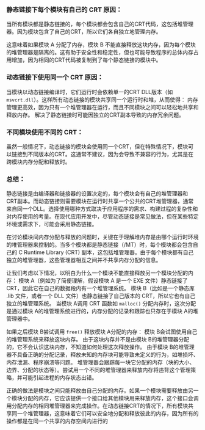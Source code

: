 ### 静态链接下每个模块有自己的 CRT 原因：
当所有模块都是静态链接的，每个模块都会包含自己的CRT代码，这包括堆管理器。因为模块包含了自己的CRT，所以它们各自独立地管理内存。

这意味着如果模块 A 分配了内存，模块 B 不能直接释放这块内存，因为每个模块的堆管理器是隔离的。这有助于安全性和稳定性，但也可能导致程序的总体内存占用增加，因为相同的CRT代码被复制到了每个静态链接的模块中。

### 动态链接下使用同一个 CRT 原因：
当模块以动态链接编译时，它们运行时会依赖单一的CRT DLL版本（如 `msvcrt.dll`）。这样所有动态链接的模块共享同一个运行时和堆，从而使得：
内存管理更高效，因为只有一个堆管理器在运行，而且不同模块之间可以轻松地共享和释放内存。
解决了静态链接时可能因独立的CRT副本导致的内存冗余问题。
### 不同模块使用不同的 CRT：
虽然一般情况下，动态链接的模块会使用同一个CRT，但在特殊情况下，模块可以链接到不同版本的CRT。这通常不建议，因为会导致不兼容的行为，尤其是在跨模块内存分配和释放时。

### 总结：
静态链接是由编译器和链接器的设置决定的，每个模块会有自己的堆管理器和CRT副本。而动态链接则需要模块在运行时共享一个公共的CRT堆管理器，通常来自同一个DLL。选择使用哪种方式取决于应用程序的需求、构建过程的复杂性和对内存使用的考量。在现代应用开发中，尽管动态链接是常见做法，但在某些特定环境或需求下，可能会采用静态链接。

在讨论模块间内存分配与释放的问题时，关键在于理解堆内存是由哪个运行时环境的堆管理器来控制的。当多个模块都是静态链接（/MT）时，每个模块都会包含自己的 C Runtime Library (CRT) 副本，这包括堆管理器。由于每个模块都有自己独立的堆管理器，这些管理器相互之间并不共享内存分配的信息。

让我们考虑以下情况，以明白为什么一个模块不能直接释放另一个模块分配的内存：
模块 A（例如为了简便理解，假设模块 A 是一个 EXE 文件）静态链接了 CRT，因此它在自己的数据段内有一个堆管理系统。
模块 B（比如是一个静态库 .lib 文件，或者一个 DLL 文件）也静态链接了自己版本的 CRT，所以它也有自己独立的堆管理系统。
当模块 A调用 CRT 函数如 `malloc()` 分配内存时，这次分配是通过模块 A的堆管理系统进行的，内存分配的记录和跟踪也只存在于模块 A的堆管理器中。

如果之后模块 B尝试调用 `free()` 释放模块 A分配的内存：
模块 B会试图使用自己的堆管理系统来释放这块内存。
由于这块内存并不是由模块 B的堆管理器分配的，它不会认识这块内存，不知道如何处理这次释放操作。
由于模块 B的堆管理器不具备正确的分配记录，释放未知的内存块可能导致未定义的行为，如堆损坏、内存泄漏、程序崩溃等问题。
堆管理器会跟踪每一块它分配的内存（块的大小、边界、分配的状态等）。尝试用一个不同的堆管理器来释放内存将违背这个管理策略，并可能引起进程的内存状态出错。

正确的做法是模块之间只能释放由自己分配的内存。如果一个模块需要释放由另一个模块分配的内存，它应该提供一个接口给其他模块用来释放内存，这个接口会调用分配内存的相同堆管理器来完成操作。在动态链接CRT的情况下，所有模块共享同一个堆管理器，这意味着它们可以安全地分配和释放彼此的内存，因为所有的操作都是在同一个共享的内存空间内进行的
